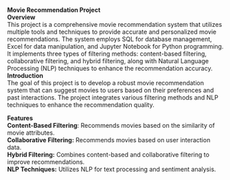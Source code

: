 <b>Movie Recommendation Project</b><br>
<b>Overview</b><br>
This project is a comprehensive movie recommendation system that utilizes multiple tools and techniques to provide accurate and personalized movie recommendations. The system employs SQL for database management, Excel for data manipulation, and Jupyter Notebook for Python programming. It implements three types of filtering methods: content-based filtering, collaborative filtering, and hybrid filtering, along with Natural Language Processing (NLP) techniques to enhance the recommendation accuracy.<br>
<b>Introduction</b><br>
The goal of this project is to develop a robust movie recommendation system that can suggest movies to users based on their preferences and past interactions. The project integrates various filtering methods and NLP techniques to enhance the recommendation quality.<br>

<b>Features</b><br>
<b>Content-Based Filtering</b>: Recommends movies based on the similarity of movie attributes.<br>
<b>Collaborative Filtering:</b> Recommends movies based on user interaction data.<br>
<b>Hybrid Filtering:</b> Combines content-based and collaborative filtering to improve recommendations.<br>
<b>NLP Techniques:</b> Utilizes NLP for text processing and sentiment analysis.<br>
